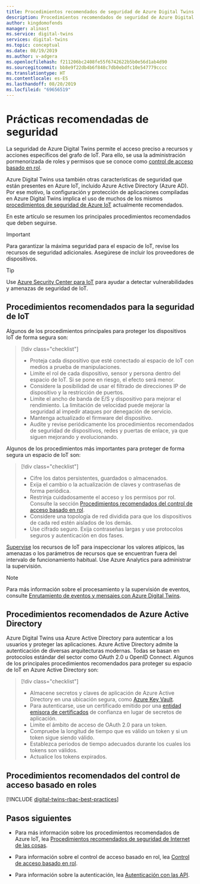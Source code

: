 ```yaml
---
title: Procedimientos recomendados de seguridad de Azure Digital Twins | Microsoft Docs
description: Procedimientos recomendados de seguridad de Azure Digital Twins.
author: kingdomofends
manager: alinast
ms.service: digital-twins
services: digital-twins
ms.topic: conceptual
ms.date: 08/19/2019
ms.author: v-adgera
ms.openlocfilehash: f211206bc2408fe55f6742622b5b0e56d1ab4d90
ms.sourcegitcommit: bb8e9f22db4b6f848c7db0ebdfc10e547779cccc
ms.translationtype: HT
ms.contentlocale: es-ES
ms.lasthandoff: 08/20/2019
ms.locfileid: "69656519"
---
```

# <a name="security-best-practices"></a>Prácticas recomendadas de seguridad

La seguridad de Azure Digital Twins permite el acceso preciso a recursos y acciones específicos del grafo de IoT. Para ello, se usa la administración pormenorizada de roles y permisos que se conoce como [control de acceso basado en rol](./security-role-based-access-control.md).

Azure Digital Twins usa también otras características de seguridad que están presentes en Azure IoT, incluido Azure Active Directory (Azure AD). Por ese motivo, la configuración y protección de aplicaciones compiladas en Azure Digital Twins implica el uso de muchos de los mismos [procedimientos de seguridad de Azure IoT](../iot-fundamentals/iot-security-best-practices.md) actualmente recomendados.

En este artículo se resumen los principales procedimientos recomendados que deben seguirse.

> [!IMPORTANT]
> Para garantizar la máxima seguridad para el espacio de IoT, revise los recursos de seguridad adicionales. Asegúrese de incluir los proveedores de dispositivos.

> [!TIP]
> Use [Azure Security Center para IoT](https://docs.microsoft.com/azure/asc-for-iot/) para ayudar a detectar vulnerabilidades y amenazas de seguridad de IoT.

## <a name="iot-security-best-practices"></a>Procedimientos recomendados para la seguridad de IoT

Algunos de los procedimientos principales para proteger los dispositivos IoT de forma segura son:

> [!div class="checklist"]
> * Proteja cada dispositivo que esté conectado al espacio de IoT con medios a prueba de manipulaciones.
> * Limite el rol de cada dispositivo, sensor y persona dentro del espacio de IoT. Si se pone en riesgo, el efecto será menor.
> * Considere la posibilidad de usar el filtrado de direcciones IP de dispositivo y la restricción de puertos.
> * Limite el ancho de banda de E/S y dispositivo para mejorar el rendimiento. La limitación de velocidad puede mejorar la seguridad al impedir ataques por denegación de servicio.
> * Mantenga actualizado el firmware del dispositivo.
> * Audite y revise periódicamente los procedimientos recomendados de seguridad de dispositivos, redes y puertas de enlace, ya que siguen mejorando y evolucionando.

Algunos de los procedimientos más importantes para proteger de forma segura un espacio de IoT son:

> [!div class="checklist"]
> * Cifre los datos persistentes, guardados o almacenados.
> * Exija el cambio o la actualización de claves y contraseñas de forma periódica.
> * Restrinja cuidadosamente el acceso y los permisos por rol. Consulte la sección [Procedimientos recomendados del control de acceso basado en rol](#rbac).
> * Considere una topología de red dividida para que los dispositivos de cada red estén aislados de los demás.
> * Use cifrado seguro. Exija contraseñas largas y use protocolos seguros y autenticación en dos fases.

[Supervise](./how-to-configure-monitoring.md) los recursos de IoT para inspeccionar los valores atípicos, las amenazas o los parámetros de recursos que se encuentran fuera del intervalo de funcionamiento habitual. Use Azure Analytics para administrar la supervisión.

> [!NOTE]
> Para más información sobre el procesamiento y la supervisión de eventos, consulte [Enrutamiento de eventos y mensajes con Azure Digital Twins](./concepts-events-routing.md).

## <a name="azure-active-directory-best-practices"></a>Procedimientos recomendados de Azure Active Directory

Azure Digital Twins usa Azure Active Directory para autenticar a los usuarios y proteger las aplicaciones. Azure Active Directory admite la autenticación de diversas arquitecturas modernas. Todas se basan en protocolos estándar del sector como OAuth 2.0 u OpenID Connect. Algunos de los principales procedimientos recomendados para proteger su espacio de IoT en Azure Active Directory son:

> [!div class="checklist"]
> * Almacene secretos y claves de aplicación de Azure Active Directory en una ubicación segura, como [Azure Key Vault](https://azure.microsoft.com/services/key-vault/).
> * Para autenticarse, use un certificado emitido por una [entidad emisora de certificados](../active-directory/authentication/active-directory-certificate-based-authentication-get-started.md) de confianza en lugar de secretos de aplicación.
> * Limite el ámbito de acceso de OAuth 2.0 para un token.
> * Compruebe la longitud de tiempo que es válido un token y si un token sigue siendo válido.
> * Establezca periodos de tiempo adecuados durante los cuales los tokens son válidos.
> * Actualice los tokens expirados.

<div id="rbac"></div>

## <a name="role-based-access-control-best-practices"></a>Procedimientos recomendados del control de acceso basado en roles

[!INCLUDE [digital-twins-rbac-best-practices](../../includes/digital-twins-rbac-best-practices.md)]

## <a name="next-steps"></a>Pasos siguientes

* Para más información sobre los procedimientos recomendados de Azure IoT, lea [Procedimientos recomendados de seguridad de Internet de las cosas](../iot-fundamentals/iot-security-best-practices.md).

* Para información sobre el control de acceso basado en rol, lea [Control de acceso basado en rol](./security-role-based-access-control.md).

* Para información sobre la autenticación, lea [Autenticación con las API](./security-authenticating-apis.md).
